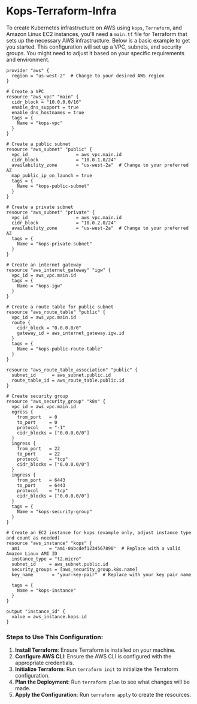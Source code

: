 # Kops-Terraform-Infra

To create Kubernetes infrastructure on AWS using `kops`, `Terraform`, and Amazon Linux EC2 instances, you'll need a `main.tf` file for Terraform that sets up the necessary AWS infrastructure. Below is a basic example to get you started. This configuration will set up a VPC, subnets, and security groups. You might need to adjust it based on your specific requirements and environment.

```hcl
provider "aws" {
  region = "us-west-2"  # Change to your desired AWS region
}

# Create a VPC
resource "aws_vpc" "main" {
  cidr_block = "10.0.0.0/16"
  enable_dns_support = true
  enable_dns_hostnames = true
  tags = {
    Name = "kops-vpc"
  }
}

# Create a public subnet
resource "aws_subnet" "public" {
  vpc_id                  = aws_vpc.main.id
  cidr_block              = "10.0.1.0/24"
  availability_zone       = "us-west-2a"  # Change to your preferred AZ
  map_public_ip_on_launch = true
  tags = {
    Name = "kops-public-subnet"
  }
}

# Create a private subnet
resource "aws_subnet" "private" {
  vpc_id                  = aws_vpc.main.id
  cidr_block              = "10.0.2.0/24"
  availability_zone       = "us-west-2a"  # Change to your preferred AZ
  tags = {
    Name = "kops-private-subnet"
  }
}

# Create an internet gateway
resource "aws_internet_gateway" "igw" {
  vpc_id = aws_vpc.main.id
  tags = {
    Name = "kops-igw"
  }
}

# Create a route table for public subnet
resource "aws_route_table" "public" {
  vpc_id = aws_vpc.main.id
  route {
    cidr_block = "0.0.0.0/0"
    gateway_id = aws_internet_gateway.igw.id
  }
  tags = {
    Name = "kops-public-route-table"
  }
}

resource "aws_route_table_association" "public" {
  subnet_id      = aws_subnet.public.id
  route_table_id = aws_route_table.public.id
}

# Create security group
resource "aws_security_group" "k8s" {
  vpc_id = aws_vpc.main.id
  egress {
    from_port   = 0
    to_port     = 0
    protocol    = "-1"
    cidr_blocks = ["0.0.0.0/0"]
  }
  ingress {
    from_port   = 22
    to_port     = 22
    protocol    = "tcp"
    cidr_blocks = ["0.0.0.0/0"]
  }
  ingress {
    from_port   = 6443
    to_port     = 6443
    protocol    = "tcp"
    cidr_blocks = ["0.0.0.0/0"]
  }
  tags = {
    Name = "kops-security-group"
  }
}

# Create an EC2 instance for kops (example only, adjust instance type and count as needed)
resource "aws_instance" "kops" {
  ami           = "ami-0abcdef1234567890"  # Replace with a valid Amazon Linux AMI ID
  instance_type = "t2.micro"
  subnet_id     = aws_subnet.public.id
  security_groups = [aws_security_group.k8s.name]
  key_name       = "your-key-pair"  # Replace with your key pair name

  tags = {
    Name = "kops-instance"
  }
}

output "instance_id" {
  value = aws_instance.kops.id
}
```

### Steps to Use This Configuration:

1. **Install Terraform**: Ensure Terraform is installed on your machine.
2. **Configure AWS CLI**: Ensure the AWS CLI is configured with the appropriate credentials.
3. **Initialize Terraform**: Run `terraform init` to initialize the Terraform configuration.
4. **Plan the Deployment**: Run `terraform plan` to see what changes will be made.
5. **Apply the Configuration**: Run `terraform apply` to create the resources.
